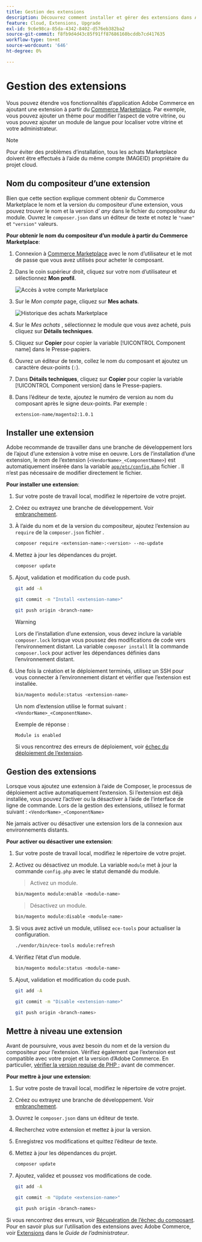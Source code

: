 ```yaml
---
title: Gestion des extensions
description: Découvrez comment installer et gérer des extensions dans Adobe Commerce sur l’infrastructure cloud.
feature: Cloud, Extensions, Upgrade
exl-id: 9c6e98ca-85da-4342-8402-d576eb382ba2
source-git-commit: f8fb9d4d43c85f91ff87686160bcddb7cd417635
workflow-type: tm+mt
source-wordcount: '646'
ht-degree: 0%

---
```


# Gestion des extensions

Vous pouvez étendre vos fonctionnalités d’application Adobe Commerce en ajoutant une extension à partir du [Commerce Marketplace](https://marketplace.magento.com). Par exemple, vous pouvez ajouter un thème pour modifier l’aspect de votre vitrine, ou vous pouvez ajouter un module de langue pour localiser votre vitrine et votre administrateur.

>[!NOTE]
>
>Pour éviter des problèmes d’installation, tous les achats Marketplace doivent être effectués à l’aide du même compte (MAGEID) propriétaire du projet cloud.

## Nom du compositeur d’une extension

Bien que cette section explique comment obtenir du Commerce Marketplace le nom et la version du compositeur d’une extension, vous pouvez trouver le nom et la version d’ _any_ dans le fichier du compositeur du module. Ouvrez le `composer.json` dans un éditeur de texte et notez le `"name"` et `"version"` valeurs.

**Pour obtenir le nom du compositeur d’un module à partir du Commerce Marketplace**:

1. Connexion à [Commerce Marketplace](https://marketplace.magento.com) avec le nom d’utilisateur et le mot de passe que vous avez utilisés pour acheter le composant.

1. Dans le coin supérieur droit, cliquez sur votre nom d’utilisateur et sélectionnez **Mon profil**.

   ![Accès à votre compte Marketplace](../../assets/marketplace/my-profile.png)

1. Sur le _Mon compte_ page, cliquez sur **Mes achats**.

   ![Historique des achats Marketplace](../../assets/marketplace/my-purchases.png)

1. Sur le _Mes achats_ , sélectionnez le module que vous avez acheté, puis cliquez sur **Détails techniques**.

1. Cliquez sur **Copier** pour copier la variable [!UICONTROL Component name] dans le Presse-papiers.

1. Ouvrez un éditeur de texte, collez le nom du composant et ajoutez un caractère deux-points (`:`).

1. Dans **Détails techniques**, cliquez sur **Copier** pour copier la variable [!UICONTROL Component version] dans le Presse-papiers.

1. Dans l’éditeur de texte, ajoutez le numéro de version au nom du composant après le signe deux-points. Par exemple :

   ```text
   extension-name/magento2:1.0.1
   ```

## Installer une extension

Adobe recommande de travailler dans une branche de développement lors de l’ajout d’une extension à votre mise en oeuvre. Lors de l’installation d’une extension, le nom de l’extension (`<VendorName>_<ComponentName>`) est automatiquement insérée dans la variable [`app/etc/config.php`](https://experienceleague.adobe.com/docs/commerce-operations/configuration-guide/files/deployment-files.html) fichier . Il n’est pas nécessaire de modifier directement le fichier.

**Pour installer une extension**:

1. Sur votre poste de travail local, modifiez le répertoire de votre projet.

1. Créez ou extrayez une branche de développement. Voir [embranchement](../development/cli-branches.md).

1. À l’aide du nom et de la version du compositeur, ajoutez l’extension au `require` de la `composer.json` fichier .

   ```bash
   composer require <extension-name>:<version> --no-update
   ```

1. Mettez à jour les dépendances du projet.

   ```bash
   composer update
   ```

1. Ajout, validation et modification du code push.

   ```bash
   git add -A
   ```

   ```bash
   git commit -m "Install <extension-name>"
   ```

   ```bash
   git push origin <branch-name>
   ```

   >[!WARNING]
   >
   >Lors de l’installation d’une extension, vous devez inclure la variable `composer.lock` lorsque vous poussez des modifications de code vers l’environnement distant. La variable `composer install` lit la commande `composer.lock` pour activer les dépendances définies dans l’environnement distant.

1. Une fois la création et le déploiement terminés, utilisez un SSH pour vous connecter à l’environnement distant et vérifier que l’extension est installée.

   ```bash
   bin/magento module:status <extension-name>
   ```

   Un nom d’extension utilise le format suivant : `<VendorName>_<ComponentName>`.

   Exemple de réponse :

   ```terminal
   Module is enabled
   ```

   Si vous rencontrez des erreurs de déploiement, voir [échec du déploiement de l’extension](../deploy/recover-failed-deployment.md).

## Gestion des extensions

Lorsque vous ajoutez une extension à l’aide de Composer, le processus de déploiement active automatiquement l’extension. Si l’extension est déjà installée, vous pouvez l’activer ou la désactiver à l’aide de l’interface de ligne de commande. Lors de la gestion des extensions, utilisez le format suivant : `<VendorName>_<ComponentName>`

Ne jamais activer ou désactiver une extension lors de la connexion aux environnements distants.

**Pour activer ou désactiver une extension**:

1. Sur votre poste de travail local, modifiez le répertoire de votre projet.

1. Activez ou désactivez un module. La variable `module` met à jour la commande `config.php` avec le statut demandé du module.

   >Activez un module.

   ```bash
   bin/magento module:enable <module-name>
   ```

   >Désactivez un module.

   ```bash
   bin/magento module:disable <module-name>
   ```

1. Si vous avez activé un module, utilisez `ece-tools` pour actualiser la configuration.

   ```bash
   ./vendor/bin/ece-tools module:refresh
   ```

1. Vérifiez l’état d’un module.

   ```bash
   bin/magento module:status <module-name>
   ```

1. Ajout, validation et modification du code push.

   ```bash
   git add -A
   ```

   ```bash
   git commit -m "Disable <extension-name>"
   ```

   ```bash
   git push origin <branch-names>
   ```

## Mettre à niveau une extension

Avant de poursuivre, vous avez besoin du nom et de la version du compositeur pour l’extension. Vérifiez également que l’extension est compatible avec votre projet et la version d’Adobe Commerce. En particulier, [vérifier la version requise de PHP ;](https://experienceleague.adobe.com/docs/commerce-operations/installation-guide/system-requirements.html) avant de commencer.

**Pour mettre à jour une extension**:

1. Sur votre poste de travail local, modifiez le répertoire de votre projet.

1. Créez ou extrayez une branche de développement. Voir [embranchement](../development/cli-branches.md).

1. Ouvrez le `composer.json` dans un éditeur de texte.

1. Recherchez votre extension et mettez à jour la version.

1. Enregistrez vos modifications et quittez l’éditeur de texte.

1. Mettez à jour les dépendances du projet.

   ```bash
   composer update
   ```

1. Ajoutez, validez et poussez vos modifications de code.

   ```bash
   git add -A
   ```

   ```bash
   git commit -m "Update <extension-name>"
   ```

   ```bash
   git push origin <branch-names>
   ```

Si vous rencontrez des erreurs, voir [Récupération de l’échec du composant](../deploy/recover-failed-deployment.md). Pour en savoir plus sur l’utilisation des extensions avec Adobe Commerce, voir [Extensions](https://experienceleague.adobe.com/docs/commerce-admin/start/resources/extensions.html) dans le _Guide de l’administrateur_.
